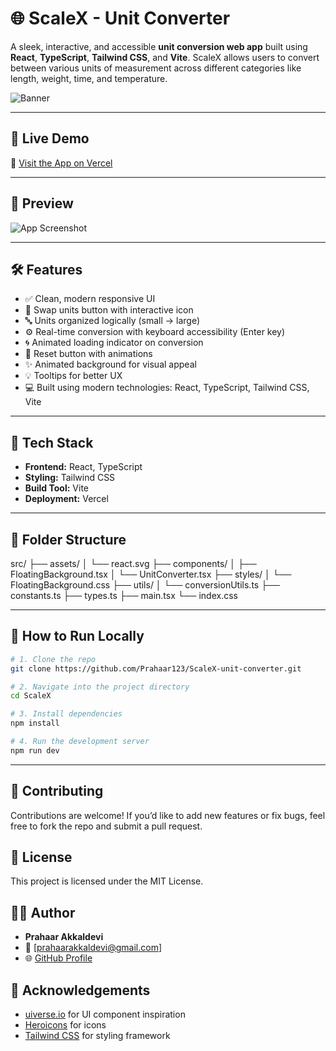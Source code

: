 # 🌐 ScaleX - Unit Converter

A sleek, interactive, and accessible **unit conversion web app** built using **React**, **TypeScript**, **Tailwind CSS**, and **Vite**. ScaleX allows users to convert between various units of measurement across different categories like length, weight, time, and temperature.

![Banner](https://github.com/user-attachments/assets/8c04a414-af90-44c4-861a-1cf3768218e2) <!-- optional banner -->

---

## 🚀 Live Demo

🔗 [Visit the App on Vercel](https://scale-x-unit-converter.vercel.app/) 

---

## 📸 Preview

![App Screenshot](https://github.com/user-attachments/assets/f1f5ad83-536e-4d40-9f72-741ed3ffaa69)

---

## 🛠️ Features

- ✅ Clean, modern responsive UI
- 🔁 Swap units button with interactive icon
- 🔤 Units organized logically (small → large)
- ⚙️ Real-time conversion with keyboard accessibility (Enter key)
- 🌀 Animated loading indicator on conversion
- 🔄 Reset button with animations
- ✨ Animated background for visual appeal
- 💡 Tooltips for better UX
- 💻 Built using modern technologies: React, TypeScript, Tailwind CSS, Vite

---

## 🔧 Tech Stack

- **Frontend:** React, TypeScript
- **Styling:** Tailwind CSS
- **Build Tool:** Vite
- **Deployment:** Vercel

---

## 📁 Folder Structure
src/
├── assets/
│   └── react.svg
├── components/
│   ├── FloatingBackground.tsx
│   └── UnitConverter.tsx
├── styles/
│   └── FloatingBackground.css
├── utils/
│   └── conversionUtils.ts
├── constants.ts
├── types.ts
├── main.tsx
└── index.css


---

## 📜 How to Run Locally

```bash
# 1. Clone the repo
git clone https://github.com/Prahaar123/ScaleX-unit-converter.git

# 2. Navigate into the project directory
cd ScaleX

# 3. Install dependencies
npm install

# 4. Run the development server
npm run dev
```
---

## 🤝 Contributing

Contributions are welcome! If you’d like to add new features or fix bugs, feel free to fork the repo and submit a pull request.

## 📄 License

This project is licensed under the MIT License.

## 👨‍💻 Author

- **Prahaar Akkaldevi**
- 📧 [prahaarakkaldevi@gmail.com] <!-- update to your real email or leave blank -->
- 🌐 [GitHub Profile](https://github.com/Prahaar123)

## 📌 Acknowledgements

- [uiverse.io](https://uiverse.io) for UI component inspiration  
- [Heroicons](https://heroicons.com/) for icons  
- [Tailwind CSS](https://tailwindcss.com/) for styling framework  
